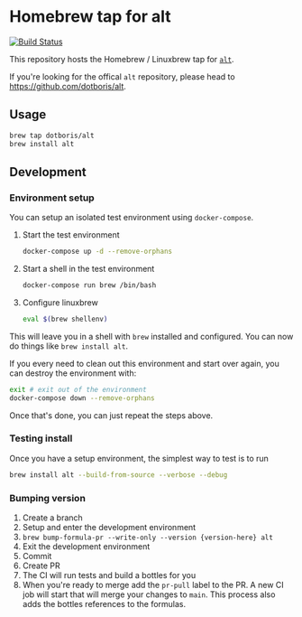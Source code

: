 # Homebrew tap for alt

[![Build Status](https://travis-ci.com/dotboris/homebrew-alt.svg?branch=master)](https://travis-ci.com/dotboris/homebrew-alt)

This repository hosts the Homebrew / Linuxbrew tap for
[`alt`](https://github.com/dotboris/alt).

If you're looking for the offical `alt` repository, please head to
<https://github.com/dotboris/alt>.

## Usage

```sh
brew tap dotboris/alt
brew install alt
```

## Development

### Environment setup

You can setup an isolated test environment using `docker-compose`.

1.  Start the test environment

    ```sh
    docker-compose up -d --remove-orphans
    ```

1.  Start a shell in the test environment

    ```sh
    docker-compose run brew /bin/bash
    ```

1.  Configure linuxbrew

    ```sh
    eval $(brew shellenv)
    ```

This will leave you in a shell with `brew` installed and configured. You can now
do things like `brew install alt`.

If you every need to clean out this environment and start over again, you can
destroy the environment with:

```sh
exit # exit out of the environment
docker-compose down --remove-orphans
```

Once that's done, you can just repeat the steps above.

### Testing install

Once you have a setup environment, the simplest way to test is to run

```sh
brew install alt --build-from-source --verbose --debug
```

### Bumping version

1.  Create a branch
1.  Setup and enter the development environment
1.  `brew bump-formula-pr --write-only --version {version-here} alt`
1.  Exit the development environment
1.  Commit
1.  Create PR
1.  The CI will run tests and build a bottles for you
1.  When you're ready to merge add the `pr-pull` label to the PR. A new CI job
    will start that will merge your changes to `main`. This process also adds
    the bottles references to the formulas.

